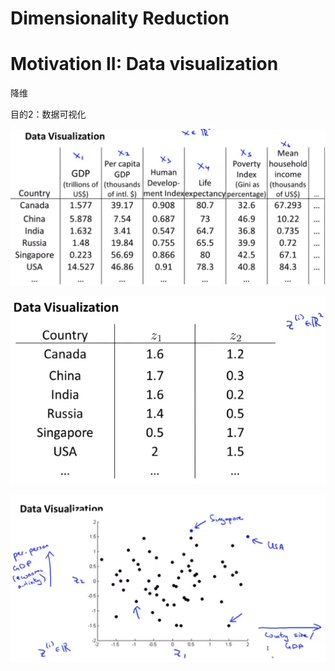 # Dimensionality Reduction

# Motivation II: Data visualization

降维

目的2：数据可视化

![1620817764190](..\image\1620817764190.png)



![1620817792749](..\image\1620817792749.png)



![1620817737901](..\image\1620817737901.png)

